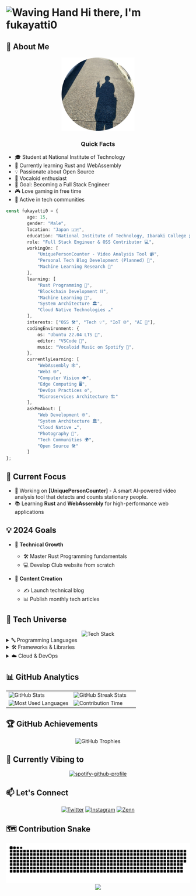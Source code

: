 # <img src="https://raw.githubusercontent.com/Tarikul-Islam-Anik/Animated-Fluent-Emojis/master/Emojis/Hand%20gestures/Waving%20Hand.png" alt="Waving Hand" width="35" height="35" /> Hi there, I'm fukayatti0

## 💫 About Me

<div align="center">
    <img src="/profile.png" width="200" height="200"/>
</div>
<h3 align="center">Quick Facts</h3>
<ul>
    <li>🎓 Student at National Institute of Technology</li>
    <li>🌱 Currently learning Rust and WebAssembly</li>
    <li>💡 Passionate about Open Source</li>
    <li>🎵 Vocaloid enthusiast</li>
    <li>🎯 Goal: Becoming a Full Stack Engineer</li>
    <li>🎮 Love gaming in free time</li>
    <li>🌟 Active in tech communities</li>
</ul>

```typescript
const fukayatti0 = {
        age: 15,
        gender: "Male",
        location: "Japan 🇯🇵",
        education: "National Institute of Technology, Ibaraki College 🎓",
        role: "Full Stack Engineer & OSS Contributor 💻",
        workingOn: [
            "UniquePersonCounter - Video Analysis Tool 📹",
            "Personal Tech Blog Development (Planned) 📝",
            "Machine Learning Research 🤖"
        ],
        learning: [
            "Rust Programming 🦀",
            "Blockchain Development ⛓️",
            "Machine Learning 🧠",
            "System Architecture 🏛️",
            "Cloud Native Technologies ☁️"
        ],
        interests: ["OSS 🛠️", "Tech 💡", "IoT 🌐", "AI 🤖"],
        codingEnvironment: {
            os: "Ubuntu 22.04 LTS 🐧",
            editor: "VSCode 📝",
            music: "Vocaloid Music on Spotify 🎵",
        },
        currentlyLearning: [
            "WebAssembly 🕸️",
            "Web3 🌐",
            "Computer Vision 👁️",
            "Edge Computing 🖥️",
            "DevOps Practices ⚙️",
            "Microservices Architecture 🏗️"
        ],
        askMeAbout: [
            "Web Development 🌐",
            "System Architecture 🏛️",
            "Cloud Native ☁️",
            "Photography 📸",
            "Tech Communities 🌍",
            "Open Source 🛠️"
        ]
};
```
</div>

## 🎯 Current Focus

- 🚀 Working on **[UniquePersonCounter]** - A smart AI-powered video analysis tool that detects and counts stationary people.
- 📚 Learning **Rust** and **WebAssembly** for high-performance web applications

## 💡 2024 Goals

- 🔧 **Technical Growth**
    - 🛠️ Master Rust Programming fundamentals
    - 💻 Develop Club website from scratch
    
- 📝 **Content Creation**
    - ✍️ Launch technical blog
    - 📊 Publish monthly tech articles

## 💫 Tech Universe

<div align="center">
    <img src="https://skillicons.dev/icons?i=py,js,ts,cpp,react,nextjs,astro,tailwindcss,linux,docker,githubactions,vercel&theme=dark&perline=4" alt="Tech Stack" />
</div>

<details>
<summary>🔤 Programming Languages</summary>
<div align="center">
    <br>
        <img src="https://custom-icon-badges.demolab.com/badge/Python-14354C?style=for-the-badge&logo=python&logoColor=white" alt="Python" />
        <img src="https://custom-icon-badges.demolab.com/badge/JavaScript-F7DF1E?style=for-the-badge&logo=javascript&logoColor=black" alt="JavaScript" />
        <img src="https://custom-icon-badges.demolab.com/badge/TypeScript-007ACC?style=for-the-badge&logo=typescript&logoColor=white" alt="TypeScript" />
        <img src="https://custom-icon-badges.demolab.com/badge/C++-00599C?style=for-the-badge&logo=cpp&logoColor=white" alt="C++" />
</div>
</details>

<details>
<summary>🛠 Frameworks & Libraries</summary>
<div align="center">
    <br>
        <img src="https://custom-icon-badges.demolab.com/badge/React-20232A?style=for-the-badge&logo=react&logoColor=61DAFB" alt="React" />
        <img src="https://custom-icon-badges.demolab.com/badge/Next.js-000000?style=for-the-badge&logo=next.js&logoColor=white" alt="Next.js" />
        <img src="https://custom-icon-badges.demolab.com/badge/Astro-FF5D01?style=for-the-badge&logo=astro&logoColor=white" alt="Astro" />
        <img src="https://custom-icon-badges.demolab.com/badge/Tailwind%20CSS-06B6D4?style=for-the-badge&logo=tailwindcss&logoColor=white" alt="Tailwind CSS" />
</div>
</details>

<details>
<summary>☁️ Cloud & DevOps</summary>
<div align="center">
    <br>
        <img src="https://custom-icon-badges.demolab.com/badge/Linux-FCC624?style=for-the-badge&logo=linux&logoColor=black" alt="Linux" />
        <img src="https://custom-icon-badges.demolab.com/badge/Docker-2496ED?style=for-the-badge&logo=docker&logoColor=white" alt="Docker" />
        <img src="https://custom-icon-badges.demolab.com/badge/GitHub%20Actions-2088FF?style=for-the-badge&logo=githubactions&logoColor=white" alt="GitHub Actions" />    
        <img src="https://custom-icon-badges.demolab.com/badge/Vercel-000000?style=for-the-badge&logo=vercel&logoColor=white" alt="Vercel" />
</div>
</details>

## 📊 GitHub Analytics

<div align="center">
  <table>
    <tr>
      <td width="50%">
        <img src="https://github-readme-stats.vercel.app/api?username=fukayatti0&show_icons=true&theme=tokyonight&hide_border=true&bg_color=00000000" alt="GitHub Stats" />
      </td>
      <td width="50%">
        <img src="https://github-readme-streak-stats.herokuapp.com/?user=fukayatti0&theme=tokyonight&hide_border=true&background=00000000" alt="GitHub Streak Stats" />
      </td>
    </tr>
    <tr>
      <td width="50%">
        <img src="https://github-readme-stats.vercel.app/api/top-langs/?username=fukayatti0&layout=compact&theme=tokyonight&hide_border=true&bg_color=00000000" alt="Most Used Languages" />
      </td>
      <td width="50%">
        <img src="https://github-profile-summary-cards.vercel.app/api/cards/productive-time?username=fukayatti0&theme=tokyonight" alt="Contribution Time" />
      </td>
    </tr>
  </table>
</div>

## 🏆 GitHub Achievements

<div align="center">
  <img src="https://github-profile-trophy.vercel.app/?username=fukayatti0&theme=nord&column=7&no-frame=true&no-bg=true" alt="GitHub Trophies" />
</div>

## 🎵 Currently Vibing to

<div align="center">
  <a href="https://spotify-github-profile.kittinanx.com/api/view?uid=31lmxge4txoqvojaecos246eyire&redirect=true">
    <img src="https://spotify-github-profile.kittinanx.com/api/view?uid=31lmxge4txoqvojaecos246eyire&cover_image=true&theme=novatorem&show_offline=false&background_color=00000000&interchange=true" alt="spotify-github-profile" />
  </a>
</div>

## 📫 Let's Connect

<div align="center">
  
[![Twitter](https://img.shields.io/badge/X-000000.svg?style=for-the-badge&logo=X&logoColor=white)](https://twitter.com/fukaya_tti0)
[![Instagram](https://img.shields.io/badge/Instagram-%23E4405F.svg?style=for-the-badge&logo=Instagram&logoColor=white)](https://instagram.com/fukaya_tti0)
[![Zenn](https://img.shields.io/badge/Zenn-3EA8FF.svg?style=for-the-badge&logo=Zenn&logoColor=white)](https://zenn.dev/fukayatti0)


</div>

## 🗺 Contribution Snake

<div align="center">
<picture>
    <source media="(prefers-color-scheme: dark)" srcset="https://raw.githubusercontent.com/fukayatti0/fukayatti0/output/github-contribution-grid-snake-dark.svg" />
    <source media="(prefers-color-scheme: light)" srcset="https://raw.githubusercontent.com/fukayatti0/fukayatti0/output/github-contribution-grid-snake.svg" />
    <img alt="github contribution snake animation" src="https://raw.githubusercontent.com/fukayatti0/fukayatti0/output/github-contribution-grid-snake.svg" />
</picture>
</div>

<div align="center">
  <img src="https://capsule-render.vercel.app/api?type=waving&color=gradient&customColorList=0,2,2,5,30&height=100&section=footer" />
</div>